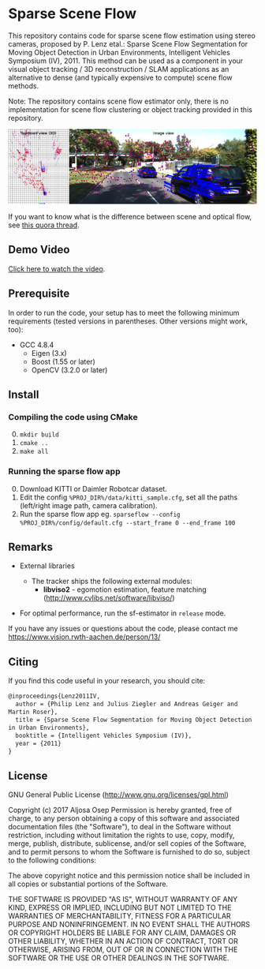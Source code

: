 # Sparse Scene Flow

This repository contains code for sparse scene flow estimation using stereo cameras, proposed by P. Lenz etal.: Sparse Scene Flow Segmentation for Moving Object Detection in 
Urban Environments, Intelligent Vehicles Symposium (IV), 2011.
This method can be used as a component in your 
visual object tracking / 3D reconstruction / SLAM applications 
as an alternative to dense (and typically expensive to compute) scene flow methods.

Note: The repository contains scene flow estimator only, there is no implementation for scene flow clustering or object tracking provided in this repository.

![Alt text](images/flow_image_combined.png?raw=true "Scene flow, image-view and top-down view.")

If you want to know what is the difference between scene and optical flow, 
see [this quora thread](https://www.quora.com/What-is-the-difference-between-scene-flow-and-optical-flow).
## Demo  Video
[Click here to watch the video](https://www.youtube.com/watch?v=SavxW1UuGKM).

## Prerequisite
In order to run the code, your setup has to meet the following minimum requirements (tested versions in parentheses. Other versions might work, too):

* GCC 4.8.4
  * Eigen (3.x)
  * Boost (1.55 or later)
  * OpenCV (3.2.0 or later)

## Install
### Compiling the code using CMake
0.  `mkdir build`
0.  `cmake ..`
0.  `make all`

### Running the sparse flow app
0.  Download KITTI or Daimler Robotcar dataset.
0.  Edit the config `%PROJ_DIR%/data/kitti_sample.cfg`, set all the paths (left/right image path, camera calibration).
0.  Run the sparse flow app eg. `sparseflow --config %PROJ_DIR%/config/default.cfg --start_frame 0 --end_frame 100`

## Remarks
* External libraries
    * The tracker ships the following external modules:
        * **libviso2** - egomotion estimation, feature matching (http://www.cvlibs.net/software/libviso/)

* For optimal performance, run the sf-estimator in `release` mode.

If you have any issues or questions about the code, please contact me https://www.vision.rwth-aachen.de/person/13/

## Citing

If you find this code useful in your research, you should cite:

	@inproceedings{Lenz2011IV,
	  author = {Philip Lenz and Julius Ziegler and Andreas Geiger and Martin Roser},
	  title = {Sparse Scene Flow Segmentation for Moving Object Detection in Urban Environments},
	  booktitle = {Intelligent Vehicles Symposium (IV)},
	  year = {2011}
	}

## License

GNU General Public License (http://www.gnu.org/licenses/gpl.html)

Copyright (c) 2017 Aljosa Osep
Permission is hereby granted, free of charge, to any person obtaining a copy of this software and associated documentation files (the "Software"), to deal in the Software without restriction, including without limitation the rights to use, copy, modify, merge, publish, distribute, sublicense, and/or sell copies of the Software, and to permit persons to whom the Software is furnished to do so, subject to the following conditions:

The above copyright notice and this permission notice shall be included in all copies or substantial portions of the Software.

THE SOFTWARE IS PROVIDED "AS IS", WITHOUT WARRANTY OF ANY KIND, EXPRESS OR IMPLIED, INCLUDING BUT NOT LIMITED TO THE WARRANTIES OF MERCHANTABILITY, FITNESS FOR A PARTICULAR PURPOSE AND NONINFRINGEMENT. IN NO EVENT SHALL THE AUTHORS OR COPYRIGHT HOLDERS BE LIABLE FOR ANY CLAIM, DAMAGES OR OTHER LIABILITY, WHETHER IN AN ACTION OF CONTRACT, TORT OR OTHERWISE, ARISING FROM, OUT OF OR IN CONNECTION WITH THE SOFTWARE OR THE USE OR OTHER DEALINGS IN THE SOFTWARE.
